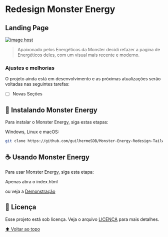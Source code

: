 # Redesign Monster Energy
## Landing Page

<a href="https://guilhermesdb.github.io/Monster-Energy-Redesign-Tailwindcss/" target="_blank"><img src="https://thumbs2.imgbox.com/b5/07/olDgKcvY_t.png" alt="image host"/></a> 

> Apaixonado pelos Energéticos da Monster decidi refazer a pagina de Energéticos deles, com um visual mais recente e moderno.

### Ajustes e melhorias

O projeto ainda está em desenvolvimento e as próximas atualizações serão voltadas nas seguintes tarefas:

- [ ] Novas Seções

## 🚀 Instalando Monster Energy

Para instalar o Monster Energy, siga estas etapas:

Windows, Linux e macOS:
```bash
git clone https://github.com/guilhermeSDB/Monster-Energy-Redesign-Tailwindcss.git
```

## ☕ Usando Monster Energy

Para usar Monster Energy, siga esta etapa:

Apenas abra o index.html 

ou veja a [Demonstração](https://guilhermesdb.github.io/Monster-Energy-Redesign-Tailwindcss/)

## 📝 Licença

Esse projeto está sob licença. Veja o arquivo [LICENÇA](LICENSE.md) para mais detalhes.

[⬆ Voltar ao topo](#redesign-monster-energy)<br>
